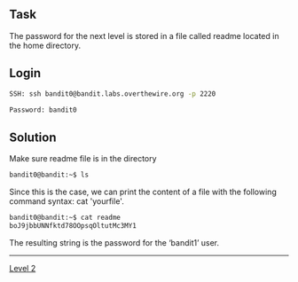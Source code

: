 
## Task
The password for the next level is stored in a file called readme located in the home directory.
## Login
```bash
SSH: ssh bandit0@bandit.labs.overthewire.org -p 2220
```
```bash
Password: bandit0
```

## Solution




Make sure readme file is in the directory
```bash
bandit0@bandit:~$ ls
```
Since this is the case, we can print the content of a file with the following command syntax: cat 'yourfile'.
```bash
bandit0@bandit:~$ cat readme
boJ9jbbUNNfktd78OOpsqOltutMc3MY1
```
The resulting string is the password for the ‘bandit1’ user.
<hr>

[Level 2](Level%202.md)
